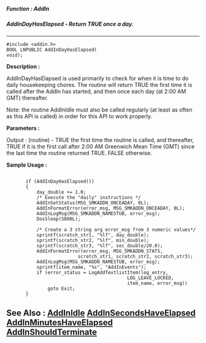 ##### Function : AddIn
##### AddInDayHasElapsed - Return TRUE once a day.
---
```
#include <addin.h>
BOOL LNPUBLIC AddInDayHasElapsed(
void);
```
**Description :**

AddInDayHasElapsed is used primarily to check for when it is time to do daily 
housekeeping chores.  The routine will return TRUE the first time it is called 
after the AddIn has started, and then once each day (at 2:00 AM GMT) 
thereafter.  

Note: the routine AddInIdle must also be called regularly (at least as often as 
this API is called) in order for this API to work properly.


**Parameters :**

Output :
(routine)  -  TRUE the first time the routine is called, and thereafter, TRUE if it is the first call after 2:00 AM Greenwich Mean Time  (GMT) since the last time the routine returned TRUE.  FALSE otherwise.



**Sample Usage :**
```

       if (AddInDayHasElapsed())
       {
           day_double += 1.0;
           /* Execute the "daily" instructions */
           AddInSetStatus(MSG_SMKADDN_ONCEADAY, 0L);
           AddInFormatError(error_msg, MSG_SMKADDN_ONCEADAY, 0L);
           AddInLogMsg(MSG_SMKADDN_NAMESTUB, error_msg);
           DosSleep(5000L);

           /* Create a 3 string arg error_msg from 3 numeric values*/
           sprintf(scratch_str1, "%lf", day_double);
           sprintf(scratch_str2, "%lf", min_double);
           sprintf(scratch_str3, "%lf", sec_double/20.0);
           AddInFormatError(error_msg, MSG_SMKADDN_STATS,
                          scratch_str1, scratch_str2, scratch_str3);
           AddInLogMsg(MSG_SMKADDN_NAMESTUB, error_msg);
           sprintf(item_name, "%s", "AddInEvents");
           if (error_status = LogAddTextlistItem(log_entry,
                                            LOG_LEAVE_LOCKED,
                                            item_name, error_msg))
               goto Exit;
       }
```
**See Also :**
[AddInIdle](/domino-c-api-docs/reference/Func/AddInIdle)
[AddInSecondsHaveElapsed](/domino-c-api-docs/reference/Func/AddInSecondsHaveElapsed)
[AddInMinutesHaveElapsed](/domino-c-api-docs/reference/Func/AddInMinutesHaveElapsed)
[AddInShouldTerminate](/domino-c-api-docs/reference/Func/AddInShouldTerminate)
---
